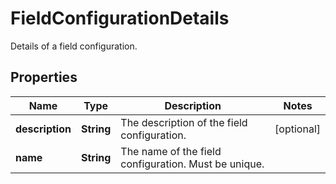 

# FieldConfigurationDetails

Details of a field configuration.

## Properties

| Name | Type | Description | Notes |
|------------ | ------------- | ------------- | -------------|
|**description** | **String** | The description of the field configuration. |  [optional] |
|**name** | **String** | The name of the field configuration. Must be unique. |  |



